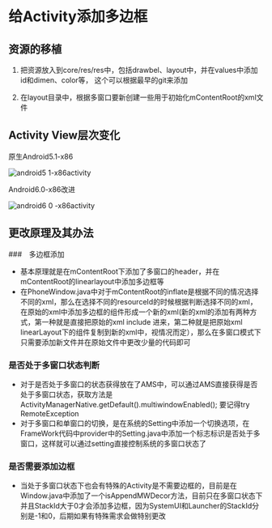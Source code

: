 # 给Activity添加多边框

## 资源的移植
1. 把资源放入到core/res/res中，包括drawbel、layout中，并在values中添加id和dimen、color等，
   这个可以根据最早的git来添加

2. 在layout目录中，根据多窗口要新创建一些用于初始化mContentRoot的xml文件

## Activity View层次变化
原生Android5.1-x86

![android5 1-x86activity](原生Android5.1-x86Activity层次.png)

Android6.0-x86改进

![android6 0 -x86activity](原生Android6.0改进-x86Activity层次.png)

## 更改原理及其办法
###　多边框添加
- 基本原理就是在mContentRoot下添加了多窗口的header，并在mContentRoot的linearlayout中添加多边框等
- 在PhoneWindow.java中对于mContentRoot的inflate是根据不同的情况选择不同的xml，那么在选择不同的resourceId的时候根据判断选择不同的xml，在原始的xml中添加多边框的组件形成一个新的xml(新的xml的添加有两种方式，第一种就是直接把原始的xml include 进来，第二种就是把原始xml linearLayout下的组件复制到新的xml中，视情况而定），那么在多窗口模式下只需要添加新文件并在原始文件中更改少量的代码即可

### 是否处于多窗口状态判断
- 对于是否处于多窗口的状态获得放在了AMS中，可以通过AMS直接获得是否处于多窗口状态，获取方法是ActivityManagerNative.getDefault().multiwindowEnabled(); 要记得try RemoteException
- 对于多窗口和单窗口的切换，是在系统的Setting中添加一个切换选项，在FrameWork代码中provider中的Setting.java中添加一个标志标识是否处于多窗口，这样就可以通过setting直接控制系统的多窗口状态了

### 是否需要添加边框
- 当处于多窗口状态下也会有特殊的Activity是不需要边框的，目前是在Window.java中添加了一个isAppendMWDecor方法，目前只在多窗口状态下并且StackId大于0才会添加多边框，因为SystemUI和Launcher的StackId分别是-1和0，后期如果有特殊需求会做特别更改
